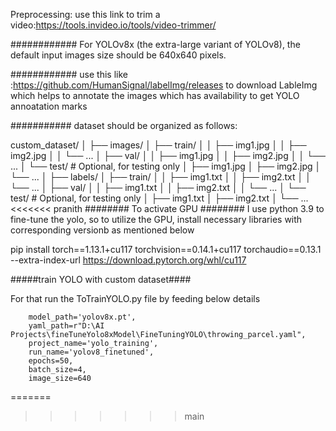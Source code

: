 Preprocessing:
 use this link to trim a video:https://tools.invideo.io/tools/video-trimmer/

############
For YOLOv8x (the extra-large variant of YOLOv8), the default input images size should be 640x640 pixels.

############
use this like :https://github.com/HumanSignal/labelImg/releases to download LableImg
which helps to annotate the images which has availability to get YOLO annoatation marks

###########
dataset should be organized as follows:

custom_dataset/
│
├── images/
│   ├── train/
│   │   ├── img1.jpg
│   │   ├── img2.jpg
│   │   └── ...
│   ├── val/
│   │   ├── img1.jpg
│   │   ├── img2.jpg
│   │   └── ...
│   └── test/  # Optional, for testing only
│       ├── img1.jpg
│       ├── img2.jpg
│       └── ...
│
├── labels/
│   ├── train/
│   │   ├── img1.txt
│   │   ├── img2.txt
│   │   └── ...
│   ├── val/
│   │   ├── img1.txt
│   │   ├── img2.txt
│   │   └── ...
│   └── test/  # Optional, for testing only
│       ├── img1.txt
│       ├── img2.txt
│       └── ...
<<<<<<< pranith
######## To activate GPU ########
I use python 3.9 to fine-tune the yolo, so to utilize the GPU, install necessary libraries with corresponding versionb as mentioned below

pip install torch==1.13.1+cu117 torchvision==0.14.1+cu117 torchaudio==0.13.1 --extra-index-url https://download.pytorch.org/whl/cu117


#####train YOLO with custom dataset####

For that run the ToTrainYOLO.py file by feeding below details
        
        model_path='yolov8x.pt',
        yaml_path=r"D:\AI Projects\fineTuneYolo8xModel\FineTuningYOLO\throwing_parcel.yaml",
        project_name='yolo_training',
        run_name='yolov8_finetuned',
        epochs=50,
        batch_size=4,
        image_size=640

=======
>>>>>>> main


